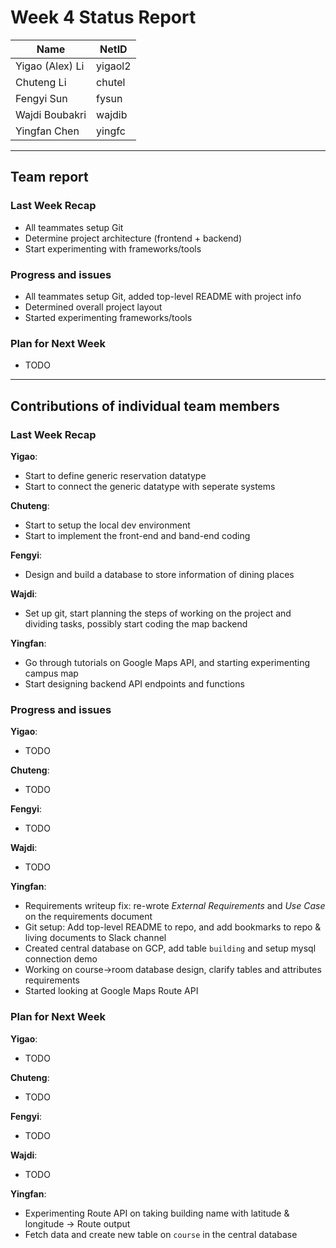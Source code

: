 # Week 4 Status Report

| Name            | NetID   |
| --------------- | ------- |
| Yigao (Alex) Li | yigaol2 |
| Chuteng Li      | chutel  |
| Fengyi Sun      | fysun   |
| Wajdi Boubakri  | wajdib  |
| Yingfan Chen    | yingfc  |

---

## Team report

### Last Week Recap

- All teammates setup Git
- Determine project architecture (frontend + backend)
- Start experimenting with frameworks/tools

### Progress and issues

- All teammates setup Git, added top-level README with project info
- Determined overall project layout
- Started experimenting frameworks/tools

### Plan for Next Week

- TODO

---

## Contributions of individual team members

### Last Week Recap

**Yigao**:

- Start to define generic reservation datatype
- Start to connect the generic datatype with seperate systems

**Chuteng**:

- Start to setup the local dev environment
- Start to implement the front-end and band-end coding

**Fengyi**:

- Design and build a database to store information of dining places

**Wajdi**:

- Set up git, start planning the steps of working on the project and dividing tasks, possibly start coding the map backend

**Yingfan**:

- Go through tutorials on Google Maps API, and starting experimenting campus map
- Start designing backend API endpoints and functions

### Progress and issues

**Yigao**:

- TODO

**Chuteng**:

- TODO

**Fengyi**:

- TODO

**Wajdi**:

- TODO

**Yingfan**:

- Requirements writeup fix: re-wrote _External Requirements_ and _Use Case_ on the requirements document
- Git setup: Add top-level README to repo, and add bookmarks to repo & living documents to Slack channel
- Created central database on GCP, add table `building` and setup mysql connection demo
- Working on course->room database design, clarify tables and attributes requirements
- Started looking at Google Maps Route API

### Plan for Next Week

**Yigao**:

- TODO

**Chuteng**:

- TODO

**Fengyi**:

- TODO

**Wajdi**:

- TODO

**Yingfan**:

- Experimenting Route API on taking building name with latitude & longitude -> Route output
- Fetch data and create new table on `course` in the central database
